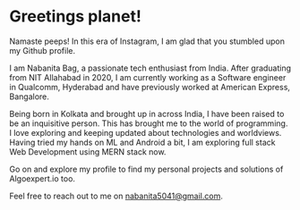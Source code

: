 # Greetings planet!

Namaste peeps! In this era of Instagram, I am glad that you stumbled upon my Github profile.

I am Nabanita Bag, a passionate tech enthusiast from India. After graduating from NIT Allahabad in 2020, I am currently working as a Software engineer in Qualcomm, Hyderabad and have previously worked at American Express, Bangalore.

Being born in Kolkata and brought up in across India, I have been raised to be an inquisitive person. This has brought me to the world of programming.
I love exploring and keeping updated about technologies and worldviews. Having tried my hands on ML and Android a bit, I am exploring full stack Web Development using MERN stack now.

Go on and explore my profile to find my personal projects and solutions of Algoexpert.io too. 

Feel free to reach out to me on nabanita5041@gmail.com.

